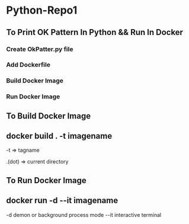 # Python-Repo1
<h2>To Print OK Pattern 
In Python && Run In Docker </h2>
<h3>Create OkPatter.py file </h3>
<h3>Add Dockerfile </h3>
<h3>Build Docker Image</h3>
<h3>Run Docker Image </h3>
<h2>To Build Docker Image </h2>
 <h2> docker build . -t imagename </h2>
<p>  -t => tagname </p>
<p> .(dot) => current directory </p>
<h2> To Run Docker Image </h2>
<h2> docker run -d --it imagename </h2>
<p> -d demon or background process mode  --it interactive terminal </p>


